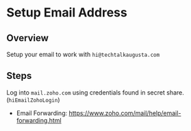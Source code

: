 # Setup Email Address

## Overview

Setup your email to work with `hi@techtalkaugusta.com`

## Steps

Log into `mail.zoho.com` using credentials found in secret share. (`hiEmailZohoLogin`)


- Email Forwarding: https://www.zoho.com/mail/help/email-forwarding.html
